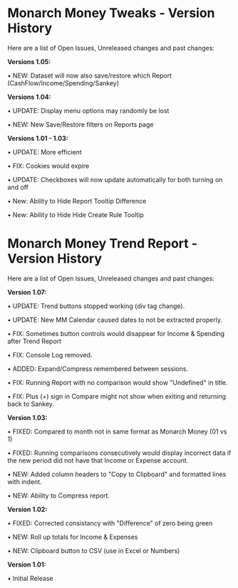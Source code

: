 # Monarch Money Tweaks - Version History
Here are a list of Open Issues, Unreleased changes and past changes:

**Versions 1.05:**

• NEW: Dataset will now also save/restore which Report (CashFlow/Income/Spending/Sankey)


**Versions 1.04:**

• UPDATE: Display menu options may randomly be lost

• NEW: New Save/Restore filters on Reports page


**Versions 1.01 - 1.03:**

• UPDATE: More efficient 

• FIX: Cookies would expire 

• UPDATE: Checkboxes will now update automatically for both turning on and off 

• New: Ability to Hide Report Tooltip Difference

• New: Ability to Hide Hide Create Rule Tooltip



# Monarch Money Trend Report - Version History
Here are a list of Open Issues, Unreleased changes and past changes:

**Version 1.07:**

• UPDATE: Trend buttons stopped working (div tag change). 

• UPDATE: New MM Calendar caused dates to not be extracted properly.

• FIX: Sometimes button controls would disappear for Income & Spending after Trend Report

• FIX: Console Log removed.

• ADDED: Expand/Compress remembered between sessions.

• FIX: Running Report with no comparison would show "Undefined" in title.

• FIX: Plus (+) sign in Compare might not show when exiting and returning back to Sankey.


**Version 1.03:**

• FIXED: Compared to month not in same format as Monarch Money (01 vs 1)

• FIXED: Running comparisons consecutively would display incorrect data if the new period did not have that Income or Expense account.

• NEW: Added column headers to "Copy to Clipboard" and formatted lines with indent.

• NEW: Ability to Compress report.


**Version 1.02:**

• FIXED: Corrected consistancy with "Difference" of zero being green

• NEW: Roll up totals for Income & Expenses

• NEW: Clipboard button to CSV (use in Excel or Numbers) 


**Version 1.01:**

• Initial Release
